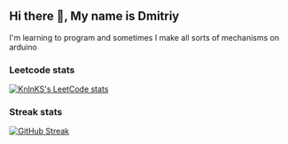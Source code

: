 
## Hi there 👋, My name is Dmitriy
I'm learning to program and sometimes I make all sorts of mechanisms on arduino

### Leetcode stats
[![KnlnKS's LeetCode stats](https://leetcode-stats-six.vercel.app/api?username=Phaser2028&theme=dark)](https://github.com/KnlnKS/leetcode-stats)

### Streak stats
[![GitHub Streak](http://github-readme-streak-stats.herokuapp.com?user=Phaser2028&theme=dark)](https://git.io/streak-stats) 


